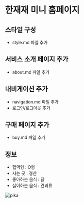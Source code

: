 # 한재재 미니 홈페이지

## 스타일 구성
- style.md 파일 추가


## 서비스 소개 페이지 추가
- about.md 파일 추가

## 내비게이션 추가
- navigation.md 파일 추가
- 로그인/로그아웃 추가

## 구매 페이지 추가
- buy.md 파일 추가

## 정보
- 혈액형 : O형
- 사는 곳 : 경산
- 좋아하는 음식 : 닭
- 싫어하는 음식 : 견과류

![pika](https://github.com/user-attachments/assets/0a8a34ba-1395-43f4-967c-577469131920)
